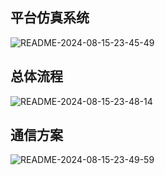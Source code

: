 ## 平台仿真系统

![README-2024-08-15-23-45-49](http://typora-sdj.oss-cn-chengdu.aliyuncs.com/README-2024-08-15-23-45-49.png)

## 总体流程

![README-2024-08-15-23-48-14](http://typora-sdj.oss-cn-chengdu.aliyuncs.com/README-2024-08-15-23-48-14.png)

## 通信方案

![README-2024-08-15-23-49-59](http://typora-sdj.oss-cn-chengdu.aliyuncs.com/README-2024-08-15-23-49-59.png)